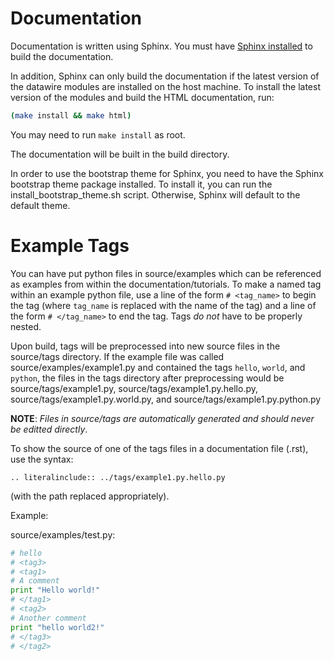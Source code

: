 Documentation
=============

Documentation is written using Sphinx.  You must have [Sphinx installed](http://sphinx-doc.org/latest/install.html) to build the documentation.

In addition, Sphinx can only build the documentation if the latest version of the datawire modules are installed on the host machine.  To install the latest version of the modules and build the HTML documentation, run:

```sh
(make install && make html)
```

You may need to run `make install` as root.

The documentation will be built in the build directory.

In order to use the bootstrap theme for Sphinx, you need to have the Sphinx bootstrap theme package installed.
To install it, you can run the install\_bootstrap\_theme.sh script.
Otherwise, Sphinx will default to the default theme.

Example Tags
============

You can have put python files in source/examples which can be referenced as examples from within the documentation/tutorials.
To make a named tag within an example python file, use a line of the form `# <tag_name>` to begin the tag (where `tag_name` is replaced with the name of the tag) and a line of the form `# </tag_name>` to end the tag.
Tags *do not* have to be properly nested.

Upon build, tags will be preprocessed into new source files in the source/tags directory.
If the example file was called source/examples/example1.py and contained the tags `hello`, `world`, and `python`, the files in the tags directory after preprocessing would be source/tags/example1.py, source/tags/example1.py.hello.py, source/tags/example1.py.world.py, and source/tags/example1.py.python.py

**NOTE**:  *Files in source/tags are automatically generated and should never be editted directly*.

To show the source of one of the tags files in a documentation file (.rst), use the syntax:

```
.. literalinclude:: ../tags/example1.py.hello.py
```

(with the path replaced appropriately).

Example:

source/examples/test.py:

```python
# hello
# <tag3>
# <tag1>
# A comment
print "Hello world!"
# </tag1>
# <tag2>
# Another comment
print "hello world2!"
# </tag3>
# </tag2>
```
